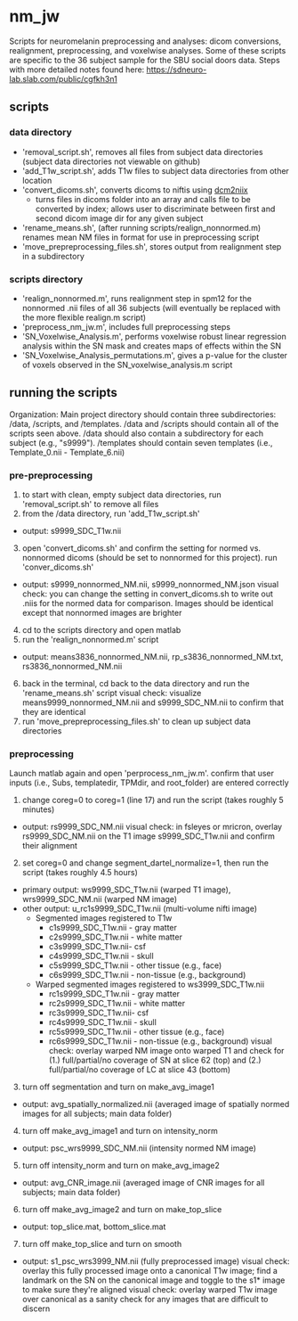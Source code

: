 # nm_jw
Scripts for neuromelanin preprocessing and analyses: dicom conversions, realignment, preprocessing, and voxelwise analyses. Some of these scripts are specific to the 36 subject sample for the SBU social doors data. Steps with more detailed notes found here: https://sdneuro-lab.slab.com/public/cgfkh3n1

## scripts
### data directory
- 'removal_script.sh', removes all files from subject data directories (subject data directories not viewable on github)
- 'add_T1w_script.sh', adds T1w files to subject data directories from other location
- 'convert_dicoms.sh', converts dicoms to niftis using [dcm2niix](https://github.com/rordenlab/dcm2niix)
  - turns files in dicoms folder into an array and calls file to be converted by index; allows user to discriminate between first and second dicom image dir for any given subject
- 'rename_means.sh', (after running scripts/realign_nonnormed.m) renames mean NM files in format for use in preprocessing script
- 'move_prepreprocessing_files.sh', stores output from realignment step in a subdirectory

### scripts directory
- 'realign_nonnormed.m', runs realignment step in spm12 for the nonnormed .nii files of all 36 subjects (will eventually be replaced with the more flexible realign.m script)
- 'preprocess_nm_jw.m', includes full preprocessing steps
- 'SN_Voxelwise_Analysis.m', performs voxelwise robust linear regression analysis within the SN mask and creates maps of effects within the SN
- 'SN_Voxelwise_Analysis_permutations.m', gives a p-value for the cluster of voxels observed in the SN_voxelwise_analysis.m script

## running the scripts
Organization: Main project directory should contain three subdirectories: /data, /scripts, and /templates. /data and /scripts should contain all of the scripts seen above. /data should also contain a subdirectory for each subject (e.g., "s9999"). /templates should contain seven templates (i.e., Template_0.nii - Template_6.nii)

### pre-preprocessing

1. to start with clean, empty subject data directories, run 'removal_script.sh' to remove all files
2. from the /data directory, run 'add_T1w_script.sh'
- output: s9999_SDC_T1w.nii
3. open 'convert_dicoms.sh' and confirm the setting for normed vs. nonnormed dicoms (should be set to nonnormed for this project). run 'conver_dicoms.sh'
- output: s9999_nonnormed_NM.nii, s9999_nonnormed_NM.json
visual check: you can change the setting in convert_dicoms.sh to write out .niis for the normed data for comparison. Images should be identical except that nonnormed images are brighter 
4. cd to the scripts directory and open matlab
5. run the 'realign_nonnormed.m' script
- output: means3836_nonnormed_NM.nii, rp_s3836_nonnormed_NM.txt, rs3836_nonnormed_NM.nii
6. back in the terminal, cd back to the data directory and run the 'rename_means.sh' script
visual check: visualize means9999_nonnormed_NM.nii and s9999_SDC_NM.nii to confirm that they are identical
7. run 'move_prepreprocessing_files.sh' to clean up subject data directories
  
### preprocessing
Launch matlab again and open 'perprocess_nm_jw.m'. confirm that user inputs (i.e., Subs, templatedir, TPMdir, and root_folder) are entered correctly
1. change coreg=0 to coreg=1 (line 17) and run the script (takes roughly 5 minutes)
- output: rs9999_SDC_NM.nii
visual check: in fsleyes or mricron, overlay rs9999_SDC_NM.nii on the T1 image s9999_SDC_T1w.nii and confirm their alignment
  
2. set coreg=0 and change segment_dartel_normalize=1, then run the script (takes roughly 4.5 hours)
- primary output: ws9999_SDC_T1w.nii (warped T1 image), wrs9999_SDC_NM.nii (warped NM image)
- other output: u_rc1s9999_SDC_T1w.nii (multi-volume nifti image)
  - Segmented images registered to T1w
    - c1s9999_SDC_T1w.nii - gray matter
    - c2s9999_SDC_T1w.nii - white matter
    - c3s9999_SDC_T1w.nii- csf
    - c4s9999_SDC_T1w.nii - skull
    - c5s9999_SDC_T1w.nii - other tissue (e.g., face)
    - c6s9999_SDC_T1w.nii - non-tissue (e.g., background)
  - Warped segmented images registered to ws3999_SDC_T1w.nii
    - rc1s9999_SDC_T1w.nii - gray matter
    - rc2s9999_SDC_T1w.nii - white matter
    - rc3s9999_SDC_T1w.nii- csf
    - rc4s9999_SDC_T1w.nii - skull
    - rc5s9999_SDC_T1w.nii - other tissue (e.g., face)
    - rc6s9999_SDC_T1w.nii - non-tissue (e.g., background)
visual check:  overlay warped NM image onto warped T1 and check for (1.) full/partial/no coverage of SN at slice 62 (top) and (2.) full/partial/no coverage of LC at slice 43 (bottom)

3. turn off segmentation and turn on make_avg_image1
- output: avg_spatially_normalized.nii (averaged image of spatially normed images for all subjects; main data folder)

4. turn off make_avg_image1 and turn on intensity_norm
- output: psc_wrs9999_SDC_NM.nii (intensity normed NM image)

5. turn off intensity_norm and turn on make_avg_image2
- output: avg_CNR_image.nii (averaged image of CNR images for all subjects; main data folder)

6. turn off make_avg_image2 and turn on make_top_slice
- output: top_slice.mat, bottom_slice.mat

7. turn off make_top_slice and turn on smooth
- output: s1_psc_wrs3999_NM.nii (fully preprocessed image)
visual check: overlay this fully processed image onto a canonical T1w image; find a landmark on the SN on the canonical image and toggle to the s1* image to make sure they're aligned
visual check: overlay warped T1w image over canonical as a sanity check for any images that are difficult to discern
  

